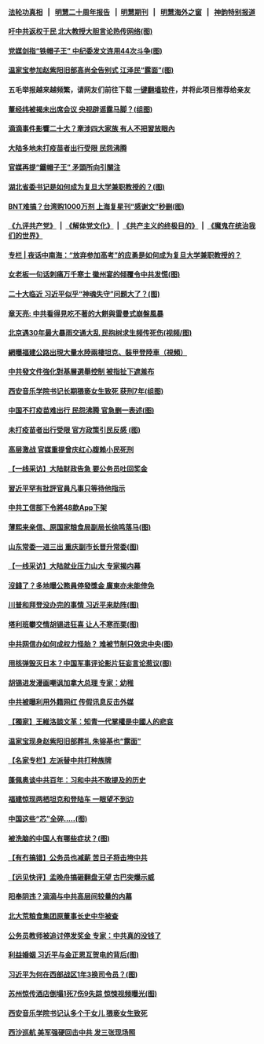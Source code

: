 #### [法轮功真相](https://github.com/gfw-breaker/truth/blob/master/README.md?t=0) &nbsp;&nbsp;|&nbsp;&nbsp; [明慧二十周年报告](https://github.com/gfw-breaker/mh-reports/blob/master/README.md?t=0) &nbsp;&nbsp;|&nbsp;&nbsp;[明慧期刊](https://github.com/gfw-breaker/mh-qikan) &nbsp;&nbsp;|&nbsp;&nbsp; [明慧海外之窗](https://github.com/gfw-breaker/mh-news/blob/master/README.md?t=0) &nbsp;&nbsp;|&nbsp;&nbsp; [神韵特别报道](https://github.com/gfw-breaker/mh-news/blob/master/shenyun.md?t=0)
#### [ 吁中共返权于民 北大教授大胆言论热传网络(图)](https://github.com/gfw-breaker/banned-news3/blob/master/pages/p1/977855.md)
#### [ 党媒剑指“铁帽子王” 中纪委发文连用44次斗争(图)](https://github.com/gfw-breaker/banned-news3/blob/master/pages/p2/977911.md)
#### [ 温家宝参加赵紫阳旧部高尚全告别式 江泽民“露面”(图)](https://github.com/gfw-breaker/banned-news3/blob/master/pages/p2/977797.md)
#### 五毛举报越来越频繁，请网友们前往下载 [一键翻墙软件](https://github.com/gfw-breaker/ssr-accounts)，并将此项目推荐给亲友
#### [ 董经纬被揭未出席会议 央视辟谣露马脚？(组图)](https://github.com/gfw-breaker/banned-news3/blob/master/pages/p2/977928.md)
#### [ 滴滴事件影響二十大？牽涉四大家族 有人不把習放眼內](https://github.com/gfw-breaker/banned-news3/blob/master/pages/soh5/524855.md)
#### [ 大陆多地未打疫苗者出行受限 民怨沸腾](https://github.com/gfw-breaker/banned-news3/blob/master/pages/nsc413/n13085086.md)
#### [ 官媒再提“鐵帽子王” 矛頭所向引關注](https://github.com/gfw-breaker/banned-news3/blob/master/pages/soh5/525104.md)
#### [ 湖北省委书记是如何成为复旦大学兼职教授的？(图)](https://github.com/gfw-breaker/banned-news3/blob/master/pages/p2/977955.md)
#### [ BNT难搞？台湾购1000万剂 上海复星刊“感谢文”秒删(图)](https://github.com/gfw-breaker/banned-news3/blob/master/pages/p1/977889.md)
#### [《九评共产党》](https://github.com/begood0513/9ping.md/blob/master/README.md) &nbsp;|&nbsp; [《解体党文化》](../../../../jtdwh.md/blob/master/README.md)  &nbsp;|&nbsp; [《共产主义的终极目的》](../../../../gczydzjmd.md/blob/master/README.md) &nbsp;|&nbsp; [《魔鬼在统治我们的世界》](../../../../mgztzwmdsj.md/blob/master/README.md) 
#### [ 专栏 | 夜话中南海：“放弃参加高考”的应勇是如何成为复旦大学兼职教授的？](https://github.com/gfw-breaker/banned-news3/blob/master/pages/yehuazhongnanhai/gx-07122021153354.md)
#### [ 女老板一句话刺痛万千寒士 徽州宴的倾覆令中共发慌(图)](https://github.com/gfw-breaker/banned-news3/blob/master/pages/p4/977880.md)
#### [ 二十大临近 习近平似乎“神魂失守”问题大了？(图)](https://github.com/gfw-breaker/banned-news3/blob/master/pages/p2/977744.md)
#### [ 章天亮: 中共看得見吃不著的大餅與雷曼式崩盤風暴](https://github.com/gfw-breaker/banned-news3/blob/master/pages/soh5/525002.md)
#### [ 北京遇30年最大暴雨交通大乱 民抱树求生频传死伤(视频/图)](https://github.com/gfw-breaker/banned-news3/blob/master/pages/p1/977862.md)
#### [ 網曝福建公路出現大量水陸兩棲坦克、裝甲登陸車（視頻）](https://github.com/gfw-breaker/banned-news3/blob/master/pages/soh5/525236.md)
#### [ 中共發文件強化對基層選舉控制 被指扯下遮羞布](https://github.com/gfw-breaker/banned-news3/blob/master/pages/soh5/524909.md)
#### [ 西安音乐学院书记长期猥亵女生致死 获刑7年(组图)](https://github.com/gfw-breaker/banned-news3/blob/master/pages/p2/977914.md)
#### [ 中国不打疫苗难出行 民怨沸腾 官急删一表述(图)](https://github.com/gfw-breaker/banned-news3/blob/master/pages/p1/977993.md)
#### [ 未打疫苗者出行受限 官方政策引民反感 (图)](https://github.com/gfw-breaker/banned-news3/blob/master/pages/p1/977916.md)
#### [ 高层激战 官媒重提曾庆红心腹赖小民死刑](https://github.com/gfw-breaker/banned-news3/blob/master/pages/nf4514/n13086324.md)
#### [ 【一线采访】大陆财政告急 要公务员吐回奖金](https://github.com/gfw-breaker/banned-news3/blob/master/pages/nf4514/n13085039.md)
#### [ 習近平罕有批評官員凡事只等待他指示](https://github.com/gfw-breaker/banned-news3/blob/master/pages/soh5/525221.md)
#### [ 中共工信部下令將48款App下架](https://github.com/gfw-breaker/banned-news3/blob/master/pages/soh5/525050.md)
#### [ 薄熙来亲信、原国家粮食局副局长徐鸣落马(图)](https://github.com/gfw-breaker/banned-news3/blob/master/pages/p2/977979.md)
#### [ 山东常委一进三出 重庆副市长晋升常委(图)](https://github.com/gfw-breaker/banned-news3/blob/master/pages/p2/977873.md)
#### [ 【一线采访】大陆就业压力山大 专家揭内幕](https://github.com/gfw-breaker/banned-news3/blob/master/pages/nf4514/n13084631.md)
#### [ 沒錢了？多地曝公務員停發獎金 廣東亦未能倖免](https://github.com/gfw-breaker/banned-news3/blob/master/pages/soh5/524882.md)
#### [ 川普和拜登没办完的事情 习近平来助阵(图)](https://github.com/gfw-breaker/banned-news3/blob/master/pages/p5/977886.md)
#### [ 塔利班攀交情胡锡进狂喜 让人不寒而栗(图)](https://github.com/gfw-breaker/banned-news3/blob/master/pages/p4/977894.md)
#### [ 中共网信办如何成权力怪胎？ 难被节制只效忠中央(图)](https://github.com/gfw-breaker/banned-news3/blob/master/pages/p2/977987.md)
#### [ 用核弹毁灭日本？中国军事评论影片狂妄言论惹议(图)](https://github.com/gfw-breaker/banned-news3/blob/master/pages/p1/977958.md)
#### [ 胡锡进发漫画嘲讽加拿大总理 专家：幼稚](https://github.com/gfw-breaker/banned-news3/blob/master/pages/nsc413/n13084601.md)
#### [ 中共被曝利用外籍网红 传假讯息反击外媒](https://github.com/gfw-breaker/banned-news3/blob/master/pages/nf4514/n13083816.md)
#### [ 【獨家】王維洛談文革：知青一代掌權是中國人的悲哀](https://github.com/gfw-breaker/banned-news3/blob/master/pages/soh5/525074.md)
#### [ 温家宝现身赵紫阳旧部葬礼 朱镕基也“露面”](https://github.com/gfw-breaker/banned-news3/blob/master/pages/prog1138/a103163523.md)
#### [ 【名家专栏】左派替中共打种族牌](https://github.com/gfw-breaker/banned-news3/blob/master/pages/nsc413/n13083357.md)
#### [ 蓬佩奥谈中共百年：习和中共不敢提及的历史](https://github.com/gfw-breaker/banned-news3/blob/master/pages/nf4514/n13086813.md)
#### [ 福建惊现两栖坦克和登陆车 一眼望不到边](https://github.com/gfw-breaker/banned-news3/blob/master/pages/prog204/a103164955.md)
#### [ 中国这些“芯”全碎.....(图)](https://github.com/gfw-breaker/banned-news3/blob/master/pages/p5/977899.md)
#### [ 被洗脑的中国人有哪些症状？(图)](https://github.com/gfw-breaker/banned-news3/blob/master/pages/p4/977774.md)
#### [ 【有冇搞错】公务员也减薪 苦日子将击垮中共](https://github.com/gfw-breaker/banned-news3/blob/master/pages/nsc413/n13085505.md)
#### [ 【远见快评】孟晚舟搞砸翻盘无望 古巴突爆示威](https://github.com/gfw-breaker/banned-news3/blob/master/pages/nsc413/n13084696.md)
#### [ 阳奉阴违？滴滴与中共高层间较量的内幕](https://github.com/gfw-breaker/banned-news3/blob/master/pages/nf4514/n13081685.md)
#### [ 北大荒粮食集团原董事长史中华被查](https://github.com/gfw-breaker/banned-news3/blob/master/pages/prog1138/a103164375.md)
#### [ 公务员教师被追讨停发奖金 专家：中共真的没钱了](https://github.com/gfw-breaker/banned-news3/blob/master/pages/prog1138/a103164307.md)
#### [ 利益婚姻 习近平与金正恩互贺电的背后(图)](https://github.com/gfw-breaker/banned-news3/blob/master/pages/p9/977856.md)
#### [ 习近平为何在西部战区1年3换司令员？(图)](https://github.com/gfw-breaker/banned-news3/blob/master/pages/p2/977807.md)
#### [ 苏州惊传酒店倒塌1死7伤9失踪 惊悚视频曝光(图)](https://github.com/gfw-breaker/banned-news3/blob/master/pages/p1/977875.md)
#### [ 西安音乐学院书记认多个干女儿 猥亵女生致死](https://github.com/gfw-breaker/banned-news3/blob/master/pages/nsc413/n13085087.md)
#### [ 西沙巡航 美军强硬回击中共 发三张现场照](https://github.com/gfw-breaker/banned-news3/blob/master/pages/nsc413/n13084288.md)
